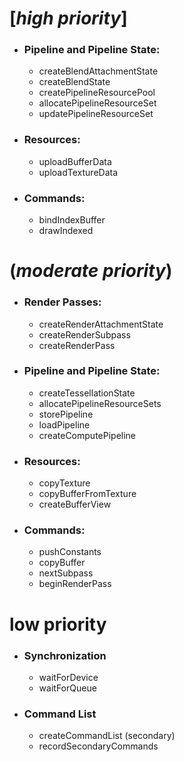 # [***high priority***]

- ### Pipeline and Pipeline State:
    - createBlendAttachmentState
    - createBlendState
    - createPipelineResourcePool
    - allocatePipelineResourceSet
    - updatePipelineResourceSet

- ### Resources:
    - uploadBufferData
    - uploadTextureData

- ### Commands:
    - bindIndexBuffer
    - drawIndexed

# (*moderate priority*)
- ### Render Passes:
    - createRenderAttachmentState
    - createRenderSubpass
    - createRenderPass

- ### Pipeline and Pipeline State:
    - createTessellationState
    - allocatePipelineResourceSets
    - storePipeline
    - loadPipeline
    - createComputePipeline

- ### Resources:
    - copyTexture
    - copyBufferFromTexture
    - createBufferView

- ### Commands:
    - pushConstants
    - copyBuffer
    - nextSubpass
    - beginRenderPass

# low priority

- ### Synchronization
    - waitForDevice
    - waitForQueue

- ### Command List
    - createCommandList (secondary)
    - recordSecondaryCommands
